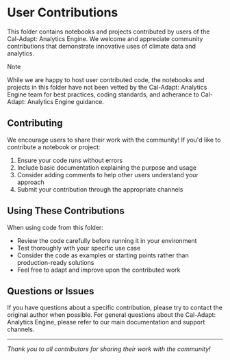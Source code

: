 # User Contributions

This folder contains notebooks and projects contributed by users of the Cal-Adapt: Analytics Engine. We welcome and appreciate community contributions that demonstrate innovative uses of climate data and analytics.

> [!NOTE]
> While we are happy to host user contributed code, the notebooks and projects in this folder have not been vetted by the Cal-Adapt: Analytics Engine team for best practices, coding standards, and adherance to Cal-Adapt: Analytics Engine guidance. 

## Contributing

We encourage users to share their work with the community! If you'd like to contribute a notebook or project:

1. Ensure your code runs without errors
2. Include basic documentation explaining the purpose and usage
3. Consider adding comments to help other users understand your approach
4. Submit your contribution through the appropriate channels

## Using These Contributions

When using code from this folder:

- Review the code carefully before running it in your environment
- Test thoroughly with your specific use case
- Consider the code as examples or starting points rather than production-ready solutions
- Feel free to adapt and improve upon the contributed work

## Questions or Issues

If you have questions about a specific contribution, please try to contact the original author when possible. For general questions about the Cal-Adapt: Analytics Engine, please refer to our main documentation and support channels.

---

*Thank you to all contributors for sharing their work with the community!*